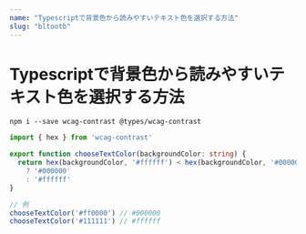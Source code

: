 ```yaml
---
name: "Typescriptで背景色から読みやすいテキスト色を選択する方法"
slug: "bltootb"
---
```


# Typescriptで背景色から読みやすいテキスト色を選択する方法

```
npm i --save wcag-contrast @types/wcag-contrast  
```

```typescript
import { hex } from 'wcag-contrast'

export function chooseTextColor(backgroundColor: string) {
  return hex(backgroundColor, '#ffffff') < hex(backgroundColor, '#000000')
    ? '#000000'
    : '#ffffff'
}

// 例
chooseTextColor('#ff0000') // #000000
chooseTextColor('#111111') // #ffffff
```
